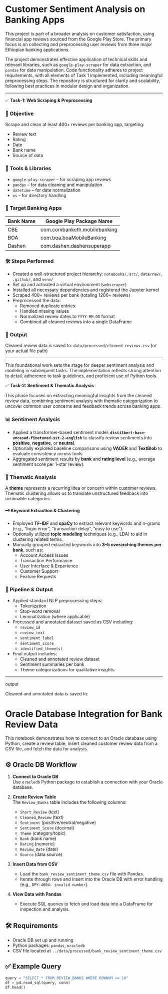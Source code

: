 # Customer Sentiment Analysis on Banking Apps

This project is part of a broader analysis on customer satisfaction, using financial app reviews sourced from the Google Play Store. The primary focus is on collecting and preprocessing user reviews from three major Ethiopian banking applications.

The project demonstrates effective application of technical skills and relevant libraries, such as `google-play-scraper` for data extraction, and `pandas` for data manipulation. Code functionality adheres to project requirements, with all elements of Task 1 implemented, including meaningful preprocessing steps. The repository is structured for clarity and scalability, following best practices in modular design and organization.

---

✅ **Task-1: Web Scraping & Preprocessing**

### 📌 Objective  
Scrape and clean at least 400+ reviews per banking app, targeting:

- Review text  
- Rating  
- Date  
- Bank name  
- Source of data  

### 🧰 Tools & Libraries  
- `google-play-scraper` – for scraping app reviews  
- `pandas` – for data cleaning and manipulation  
- `datetime` – for date normalization  
- `os` – for directory handling  

### 🏦 Target Banking Apps  

| Bank Name | Google Play Package Name |
|-----------|---------------------------|
| CBE       | com.combanketh.mobilebanking |
| BOA       | com.boa.boaMobileBanking     |
| Dashen    | com.dashen.dashensuperapp    |

### 🛠️ Steps Performed  
- Created a well-structured project hierarchy: `notebooks/`, `src/`, `data/raw/`, `.github/`, and `venv/`  
- Set up and activated a virtual environment (`webscraper`)  
- Installed all necessary dependencies and registered the Jupyter kernel  
- Scraped 400+ reviews per bank (totaling 1200+ reviews)  
- Preprocessed the data:
  - Removed duplicate entries  
  - Handled missing values  
  - Normalized review dates to `YYYY-MM-DD` format  
  - Combined all cleaned reviews into a single DataFrame  

### 📂 Output  
Cleaned review data is saved to: `data/processed/cleaned_reviews.csv` (or your actual file path)

---

This foundational work sets the stage for deeper sentiment analysis and modeling in subsequent tasks. The implementation reflects strong attention to detail, adherence to task guidelines, and proficient use of Python tools.

✅ **Task-2: Sentiment & Thematic Analysis**

This phase focuses on extracting meaningful insights from the cleaned review data, combining sentiment analysis with thematic categorization to uncover common user concerns and feedback trends across banking apps.

### 📊 Sentiment Analysis

- Applied a transformer-based sentiment model: **`distilbert-base-uncased-finetuned-sst-2-english`** to classify review sentiments into **positive**, **negative**, or **neutral**.
- Optionally explored baseline comparisons using **VADER** and **TextBlob** to evaluate consistency across tools.
- Aggregated sentiment results by **bank** and **rating level** (e.g., average sentiment score per 1-star review).

### 🧠 Thematic Analysis

A **theme** represents a recurring idea or concern within customer reviews. Thematic clustering allows us to translate unstructured feedback into actionable categories.

#### 🗝️ Keyword Extraction & Clustering

- Employed **TF-IDF** and **spaCy** to extract relevant keywords and n-grams (e.g., “login error”, “transaction delay”, “easy to use”).
- Optionally utilized **topic modeling** techniques (e.g., LDA) to aid in clustering related terms.
- Manually grouped extracted keywords into **3–5 overarching themes per bank**, such as:
  - Account Access Issues
  - Transaction Performance
  - User Interface & Experience
  - Customer Support
  - Feature Requests

### 🔄 Pipeline & Output

- Applied standard NLP preprocessing steps:
  - Tokenization
  - Stop-word removal
  - Lemmatization (where applicable)
- Processed and annotated dataset saved as CSV including:
  - `review_id`
  - `review_text`
  - `sentiment_label`
  - `sentiment_score`
  - `identified_theme(s)`
- Final output includes:
  - Cleaned and annotated review dataset
  - Sentiment summaries per bank
  - Theme categorizations for qualitative insights

---

output

Cleaned and annotated data is saved to:




# Oracle Database Integration for Bank Review Data

This notebook demonstrates how to connect to an Oracle database using Python, create a review table, insert cleaned customer review data from a CSV file, and fetch the data for analysis.

## ⚙️ Oracle DB Workflow

1. **Connect to Oracle DB**  
   Use `oracledb` Python package to establish a connection with your Oracle database.

2. **Create Review Table**  
   The `Review_Banks` table includes the following columns:
   - `Short_Review` (text)
   - `Cleaned_Review` (text)
   - `Sentiment` (positive/neutral/negative)
   - `Sentiment_Score` (decimal)
   - `Theme` (category/topic)
   - `Bank` (bank name)
   - `Rating` (numeric)
   - `Review_Date` (date)
   - `Source` (data source)

3. **Insert Data from CSV**  
   - Load the `bank_review_sentiment_theme.csv` file with Pandas.
   - Iterate through rows and insert into the Oracle DB with error handling (e.g., `DPY-4004: invalid number`).

4. **View Data with Pandas**  
   - Execute SQL queries to fetch and load data into a DataFrame for inspection and analysis.

## 🛠 Requirements

- Oracle DB set up and running
- Python packages: `pandas`, `oracledb`
- CSV file located at `../data/processed/bank_review_sentiment_theme.csv`

## ✅ Example Query

```python
query = "SELECT * FROM REVIEW_BANKS WHERE ROWNUM <= 10"
df = pd.read_sql(query, conn)
df.head()
